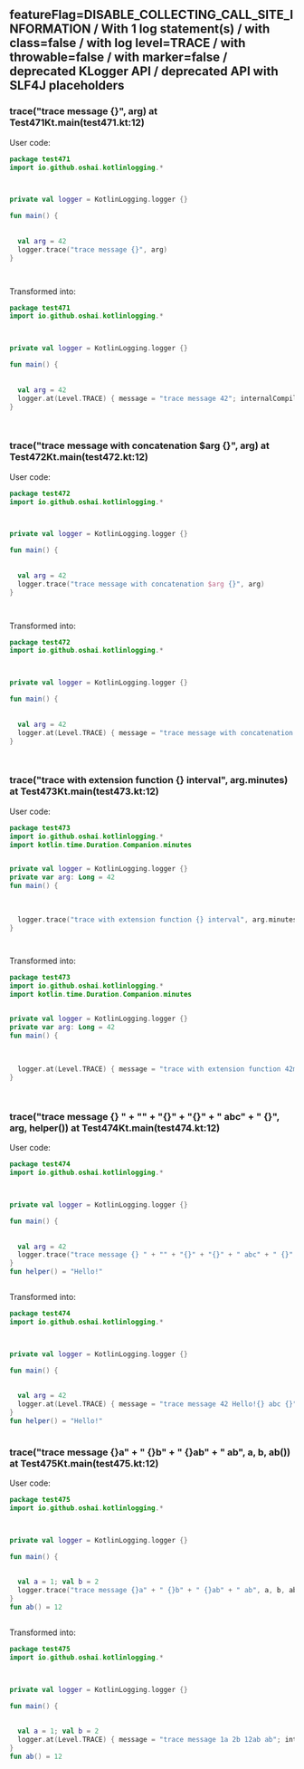 ## featureFlag=DISABLE_COLLECTING_CALL_SITE_INFORMATION / With 1 log statement(s) / with class=false / with log level=TRACE / with throwable=false / with marker=false / deprecated KLogger API / deprecated API with SLF4J placeholders



###  trace("trace message {}", arg) at Test471Kt.main(test471.kt:12)

User code:
```kotlin
package test471
import io.github.oshai.kotlinlogging.*



private val logger = KotlinLogging.logger {}

fun main() {
  
  
  val arg = 42
  logger.trace("trace message {}", arg)
}




```
  
Transformed into:
```kotlin
package test471
import io.github.oshai.kotlinlogging.*



private val logger = KotlinLogging.logger {}

fun main() {
  
  
  val arg = 42
  logger.at(Level.TRACE) { message = "trace message 42"; internalCompilerData = KLoggingEventBuilder.InternalCompilerData(messageTemplate = "\"trace message {}\"")
}




```

###  trace("trace message with concatenation $arg {}", arg) at Test472Kt.main(test472.kt:12)

User code:
```kotlin
package test472
import io.github.oshai.kotlinlogging.*



private val logger = KotlinLogging.logger {}

fun main() {
  
  
  val arg = 42
  logger.trace("trace message with concatenation $arg {}", arg)
}




```
  
Transformed into:
```kotlin
package test472
import io.github.oshai.kotlinlogging.*



private val logger = KotlinLogging.logger {}

fun main() {
  
  
  val arg = 42
  logger.at(Level.TRACE) { message = "trace message with concatenation 42 42"; internalCompilerData = KLoggingEventBuilder.InternalCompilerData(messageTemplate = "\"trace message with concatenation $arg {}\"")
}




```

###  trace("trace with extension function {} interval", arg.minutes) at Test473Kt.main(test473.kt:12)

User code:
```kotlin
package test473
import io.github.oshai.kotlinlogging.*
import kotlin.time.Duration.Companion.minutes


private val logger = KotlinLogging.logger {}
private var arg: Long = 42
fun main() {
  
  
  
  logger.trace("trace with extension function {} interval", arg.minutes)
}




```
  
Transformed into:
```kotlin
package test473
import io.github.oshai.kotlinlogging.*
import kotlin.time.Duration.Companion.minutes


private val logger = KotlinLogging.logger {}
private var arg: Long = 42
fun main() {
  
  
  
  logger.at(Level.TRACE) { message = "trace with extension function 42m interval"; internalCompilerData = KLoggingEventBuilder.InternalCompilerData(messageTemplate = "\"trace with extension function {} interval\"")
}




```

###  trace("trace message {} " + "" + "{}" + "{}" + " abc" + " {}", arg, helper()) at Test474Kt.main(test474.kt:12)

User code:
```kotlin
package test474
import io.github.oshai.kotlinlogging.*



private val logger = KotlinLogging.logger {}

fun main() {
  
  
  val arg = 42
  logger.trace("trace message {} " + "" + "{}" + "{}" + " abc" + " {}", arg, helper())
}
fun helper() = "Hello!"



```
  
Transformed into:
```kotlin
package test474
import io.github.oshai.kotlinlogging.*



private val logger = KotlinLogging.logger {}

fun main() {
  
  
  val arg = 42
  logger.at(Level.TRACE) { message = "trace message 42 Hello!{} abc {}"; internalCompilerData = KLoggingEventBuilder.InternalCompilerData(messageTemplate = "\"trace message {} \" + \"\" + \"{}\" + \"{}\" + \" abc\" + \" {}\"")
}
fun helper() = "Hello!"



```

###  trace("trace message {}a" + " {}b" + " {}ab" + " ab", a, b, ab()) at Test475Kt.main(test475.kt:12)

User code:
```kotlin
package test475
import io.github.oshai.kotlinlogging.*



private val logger = KotlinLogging.logger {}

fun main() {
  
  
  val a = 1; val b = 2
  logger.trace("trace message {}a" + " {}b" + " {}ab" + " ab", a, b, ab())
}
fun ab() = 12



```
  
Transformed into:
```kotlin
package test475
import io.github.oshai.kotlinlogging.*



private val logger = KotlinLogging.logger {}

fun main() {
  
  
  val a = 1; val b = 2
  logger.at(Level.TRACE) { message = "trace message 1a 2b 12ab ab"; internalCompilerData = KLoggingEventBuilder.InternalCompilerData(messageTemplate = "\"trace message {}a\" + \" {}b\" + \" {}ab\" + \" ab\"")
}
fun ab() = 12



```
